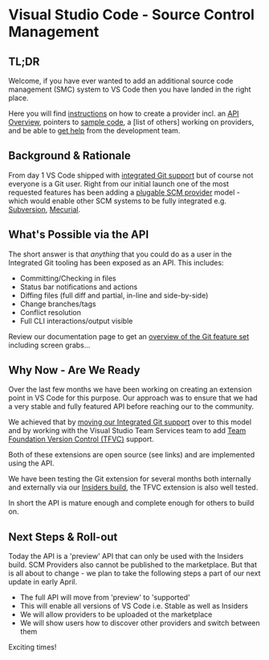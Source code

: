 # Visual Studio Code - Source Control Management

## TL;DR
Welcome, if you have ever wanted to add an additional source code management (SMC) system to VS Code then you have landed in the right place.  

Here you will find [instructions](instructions.md) on how to create a provider incl. an [API Overview](api-overview.md), pointers to [sample code](https://github.com/Microsoft/vscode-SCMBuilders/wiki), a [list of others] working on providers, and be able to [get help](https://github.com/Microsoft/vscode-SCMBuilders/issues) from the development team.

## Background & Rationale
From day 1 VS Code shipped with [integrated Git support](http://code.visualstudio.com/docs/editor/versioncontrol) but of course not everyone is a Git user.  Right from our initial launch one of the most requested features has been adding a [plugable SCM provider](https://github.com/Microsoft/vscode/issues/2824) model - which would enable other SCM systems to be fully integrated e.g. [Subversion](https://github.com/Microsoft/vscode/issues/206), [Mecurial](https://github.com/Microsoft/vscode/issues/205).

## What's Possible via the API
The short answer is that _anything_ that you could do as a user in the Integrated Git tooling has been exposed as an API.  This includes:

* Committing/Checking in files
* Status bar notifications and actions
* Diffing files (full diff and partial, in-line and side-by-side)
* Change branches/tags
* Conflict resolution
* Full CLI interactions/output visible

Review our documentation page to get an [overview of the Git feature set](http://code.visualstudio.com/docs/editor/versioncontrol) including screen grabs...


## Why Now - Are We Ready
Over the last few months we have been working on creating an extension point in VS Code for this purpose.  Our approach was to ensure that we had a very stable and fully featured API before reaching our to the community.  

We achieved that by [moving our Integrated Git support](https://github.com/Microsoft/vscode/tree/master/extensions/git) over to this model and by working with the Visual Studio Team Services team to add [Team Foundation Version Control (TFVC)](https://github.com/Microsoft/vsts-vscode/tree/master/src/tfvc) support.  

Both of these extensions are open source (see links) and are implemented using the API.  

We have been testing the Git extension for several months both internally and externally via our [Insiders build](http://code.visualstudio.com/insiders), the TFVC extension is also well tested.  

In short the API is mature enough and complete enough for others to build on.

## Next Steps & Roll-out
Today the API is a 'preview' API that can only be used with the Insiders build.  SCM Providers also cannot be published to the marketplace.  But that is all about to change - we plan to take the following steps a part of our next update in early April.

* The full API will move from 'preview' to 'supported'
* This will enable all versions of VS Code i.e. Stable as well as Insiders
* We will allow providers to be uploaded ot the marketplace
* We will show users how to discover other providers and switch between them

Exciting times!





